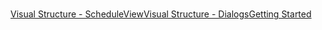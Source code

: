 ﻿

# 

[Visual Structure - ScheduleView](16372A60-27C3-4BD2-A72E-B1BB6A9D44B6)[Visual Structure - Dialogs](B1164D54-F169-42F0-8AA3-86747C9351FD)[Getting Started](&#123;&#123getting-started&#125;&#125;)